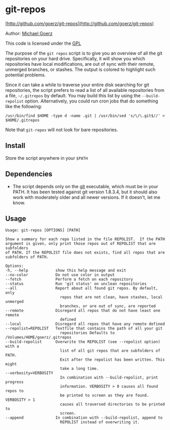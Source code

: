 # git-repos

[http://github.com/goerz/git-repos](http://github.com/goerz/git-repos)

Author: [Michael Goerz](http://michaelgoerz.net)

This code is licensed under the [GPL](http://www.gnu.org/licenses/gpl.html)

The purpose of the `git repos` script is to give you an overview of all the git
repositories on your hard drive. Specifically, it will show you which
repositories have local modifications, are out of sync with their remote,
unmerged branches, or stashes. The output is colored to highlight such
potential problems.

Since it can take a while to traverse your entire disk searching for git
repositories, the script prefers to read a list of all available repositories
from a file, `~/.gitrepos` by default. You may build this list by using the
`--build-repolist` option. Alternatively, you could run cron jobs that do
something like the following:

    /usr/bin/find $HOME -type d -name .git | /usr/bin/sed 's/\/\.git$//' > $HOME/.gitrepos

Note that `git-repos` will not look for bare repositories.

## Install ##

Store the script anywhere in your `$PATH`

## Dependencies ##

* The script depends only on the [git][1] executable, which must be in your
  PATH. It has been tested against git version 1.8.3.4, but it should also work
  with moderately older and all newer versions. If it doesn't, let me know.

[1]: http://git-scm.com/

## Usage ##

    Usage: git-repos [OPTIONS] [PATH]

    Show a summary for each repo listed in the file REPOLIST.  If the PATH
    argument is given, only print those repos out of REPOLIST that are subfolders
    of PATH. If the REPOLIST file does not exists, find all repos that are
    subfolders of PATH.

    Options:
    -h, --help            show this help message and exit
    --no-color            Do not use color in output
    --fetch               Perform a fetch on each repository
    --status              Run 'git status' on unclean repositories
    --all                 Report about all found git repos. By default, only
                            repos that are not clean, have stashes, local unmerged
                            branches, or are out of sync, are reported
    --remote              Disregard all repos that do not have least one remote
                            defined
    --local               Disregard all repos that have any remote defined
    --repolist=REPOLIST   Textfile that contains the path of all your git
                            repositories Defaults to /Volumes/HOME/goerz/.gitrepos
    --build-repolist      Overwrite the REPOLIST (see --repolist option) with a
                            list of all git repos that are subfolders of PATH.
                            Exit after the repolist has been written. This might
                            take a long time.
    --verbosity=VERBOSITY
                            In combination with --build-repolist, print progress
                            information. VERBOSITY > 0 causes all found repos to
                            be printed to screen as they are found. VERBOSITY > 1
                            causes all traversed directories to be printed to
                            screen.
    --append              In combination with --build-repolist, append to
                            REPOLIST instead of overwriting it.
